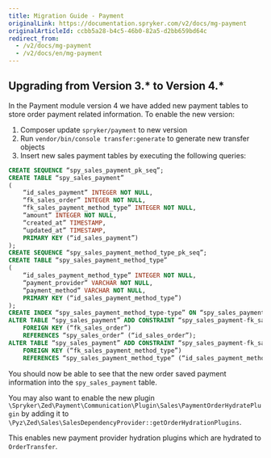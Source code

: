 ```yaml
---
title: Migration Guide - Payment
originalLink: https://documentation.spryker.com/v2/docs/mg-payment
originalArticleId: ccbb5a28-b4c5-46b0-82a5-d2bb659bd64c
redirect_from:
  - /v2/docs/mg-payment
  - /v2/docs/en/mg-payment
---
```


## Upgrading from Version 3.* to Version 4.*

In the Payment module version 4 we have added new payment tables to store order payment related information.
To enable the new version:

1. Composer update `spryker/payment` to new version
2. Run `vendor/bin/console transfer:generate` to generate new transfer objects
3. Insert new sales payment tables by executing the following queries:

```sql
CREATE SEQUENCE “spy_sales_payment_pk_seq”;
CREATE TABLE “spy_sales_payment”
(
    “id_sales_payment” INTEGER NOT NULL,
    “fk_sales_order” INTEGER NOT NULL,
    “fk_sales_payment_method_type” INTEGER NOT NULL,
    “amount” INTEGER NOT NULL,
    “created_at” TIMESTAMP,
    “updated_at” TIMESTAMP,
    PRIMARY KEY (“id_sales_payment”)
);
CREATE SEQUENCE “spy_sales_payment_method_type_pk_seq”;
CREATE TABLE “spy_sales_payment_method_type”
(
    “id_sales_payment_method_type” INTEGER NOT NULL,
    “payment_provider” VARCHAR NOT NULL,
    “payment_method” VARCHAR NOT NULL,
    PRIMARY KEY (“id_sales_payment_method_type”)
);
CREATE INDEX “spy_sales_payment_method_type-type” ON “spy_sales_payment_method_type” (“payment_provider”,“payment_method”);
ALTER TABLE “spy_sales_payment” ADD CONSTRAINT “spy_sales_payment-fk_sales_order”
    FOREIGN KEY (“fk_sales_order”)
    REFERENCES “spy_sales_order” (“id_sales_order”);
ALTER TABLE “spy_sales_payment” ADD CONSTRAINT “spy_sales_payment-fk_sales_payment_method_type”
    FOREIGN KEY (“fk_sales_payment_method_type”)
    REFERENCES “spy_sales_payment_method_type” (“id_sales_payment_method_type”);
```

You should now be able to see that the new order saved payment information into the `spy_sales_payment` table.

You may also want to enable the new plugin `\Spryker\Zed\Payment\Communication\Plugin\Sales\PaymentOrderHydratePlugin` by adding it to `\Pyz\Zed\Sales\SalesDependencyProvider::getOrderHydrationPlugins`.

This enables new payment provider hydration plugins which are hydrated to `OrderTransfer`. 

<!--See also:
Learn more about Payment module
-->
